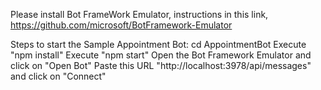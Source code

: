 Please install Bot FrameWork Emulator, instructions in this link,
https://github.com/microsoft/BotFramework-Emulator

Steps to start the Sample Appointment Bot:
cd AppointmentBot
Execute "npm install"
Execute "npm start"
Open the Bot Framework Emulator and click on "Open Bot"
Paste this URL "http://localhost:3978/api/messages" and click on "Connect"
